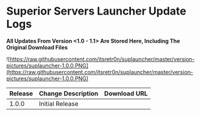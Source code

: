 # Superior Servers Launcher Update Logs

**All Updates From Version <1.0 - 1.1> Are Stored Here, Including The Original Download Files**

![https://raw.githubusercontent.com/itsretr0n/suplauncher/master/version-pictures/suplauncher-1.0.0.PNG](https://raw.githubusercontent.com/itsretr0n/suplauncher/master/version-pictures/suplauncher-1.0.0.PNG)

|  **Release**| **Change Description** |**Download URL**
|--|--|--|
| 1.0.0 | Initial Release |
